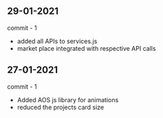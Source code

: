29-01-2021
----------

commit - 1

-   added all APIs to services.js
-   market place integrated with respective API calls



27-01-2021
----------

commit - 1

-   Added AOS js library for animations
-   reduced the projects card size
